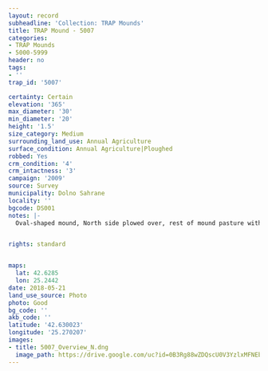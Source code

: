 ```yaml
---
layout: record
subheadline: 'Collection: TRAP Mounds'
title: TRAP Mound - 5007
categories:
- TRAP Mounds
- 5000-5999
header: no
tags:
- ''
trap_id: '5007'

certainty: Certain
elevation: '365'
max_diameter: '30'
min_diameter: '20'
height: '1.5'
size_category: Medium
surrounding_land_use: Annual Agriculture
surface_condition: Annual Agriculture|Ploughed
robbed: Yes
crm_condition: '4'
crm_intactness: '3'
campaign: '2009'
source: Survey
municipality: Dolno Sahrane
locality: ''
bgcode: DS001
notes: |-
  Oval-shaped mound, North side plowed over, rest of mound pasture with undefined boundaries.


rights: standard


maps:
  lat: 42.6285
  lon: 25.2442
date: 2018-05-21
land_use_source: Photo
photo: Good
bg_code: ''
akb_code: ''
latitude: '42.630023'
longitude: '25.270207'
images:
- title: 5007_Overview_N.dng
  image_path: https://drive.google.com/uc?id=0B3Rg88wZDQscU0V3YzlxMFNEbmM
---
```

